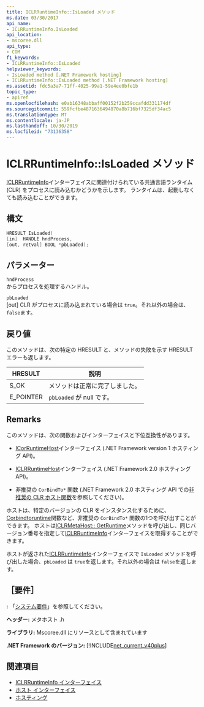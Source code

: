 ```yaml
---
title: ICLRRuntimeInfo::IsLoaded メソッド
ms.date: 03/30/2017
api_name:
- ICLRRuntimeInfo.IsLoaded
api_location:
- mscoree.dll
api_type:
- COM
f1_keywords:
- ICLRRuntimeInfo::IsLoaded
helpviewer_keywords:
- IsLoaded method [.NET Framework hosting]
- ICLRRuntimeInfo::IsLoaded method [.NET Framework hosting]
ms.assetid: fdc5a3a7-71ff-4025-99a1-59e4ee0bfe1b
topic_type:
- apiref
ms.openlocfilehash: e0ab16348abbaff00152f2b259ccafdd331174df
ms.sourcegitcommit: 559fcfbe4871636494870a8b716bf7325df34ac5
ms.translationtype: MT
ms.contentlocale: ja-JP
ms.lasthandoff: 10/30/2019
ms.locfileid: "73136358"
---
```

# <a name="iclrruntimeinfoisloaded-method"></a>ICLRRuntimeInfo::IsLoaded メソッド
[ICLRRuntimeInfo](../../../../docs/framework/unmanaged-api/hosting/iclrruntimeinfo-interface.md)インターフェイスに関連付けられている共通言語ランタイム (CLR) をプロセスに読み込むかどうかを示します。 ランタイムは、起動しなくても読み込むことができます。  
  
## <a name="syntax"></a>構文  
  
```cpp  
HRESULT IsLoaded(  
[in]  HANDLE hndProcess,  
[out, retval] BOOL *pbLoaded);  
```  
  
## <a name="parameters"></a>パラメーター  
 `hndProcess`  
 からプロセスを処理するハンドル。  
  
 `pbLoaded`  
 [out] CLR がプロセスに読み込まれている場合は `true`。それ以外の場合は、`false`ます。  
  
## <a name="return-value"></a>戻り値  
 このメソッドは、次の特定の HRESULT と、メソッドの失敗を示す HRESULT エラーも返します。  
  
|HRESULT|説明|  
|-------------|-----------------|  
|S_OK|メソッドは正常に完了しました。|  
|E_POINTER|`pbLoaded` が null です。|  
  
## <a name="remarks"></a>Remarks  
 このメソッドは、次の関数およびインターフェイスと下位互換性があります。  
  
- [ICorRuntimeHost](../../../../docs/framework/unmanaged-api/hosting/icorruntimehost-interface.md)インターフェイス (.NET Framework version 1 ホスティング API)。  
  
- [ICLRRuntimeHost](../../../../docs/framework/unmanaged-api/hosting/iclrruntimehost-interface.md)インターフェイス (.NET Framework 2.0 ホスティング API)。  
  
- 非推奨の `CorBindTo*` 関数 (.NET Framework 2.0 ホスティング API での[非推奨の CLR ホスト関数](../../../../docs/framework/unmanaged-api/hosting/deprecated-clr-hosting-functions.md)を参照してください)。  
  
 ホストは、特定のバージョンの CLR をインスタンス化するために、 [Corbindtoruntime](../../../../docs/framework/unmanaged-api/hosting/corbindtoruntime-function.md)関数など、非推奨の `CorBindTo*` 関数の1つを呼び出すことができます。 ホストは[ICLRMetaHost:: GetRuntime](../../../../docs/framework/unmanaged-api/hosting/iclrmetahost-getruntime-method.md)メソッドを呼び出し、同じバージョン番号を指定して[ICLRRuntimeInfo](../../../../docs/framework/unmanaged-api/hosting/iclrruntimeinfo-interface.md)インターフェイスを取得することができます。  
  
 ホストが返された[ICLRRuntimeInfo](../../../../docs/framework/unmanaged-api/hosting/iclrruntimeinfo-interface.md)インターフェイスで `IsLoaded` メソッドを呼び出した場合、`pbLoaded` は `true`を返します。それ以外の場合は `false`を返します。  
  
## <a name="requirements"></a>［要件］  
 **:** 「[システム要件](../../../../docs/framework/get-started/system-requirements.md)」を参照してください。  
  
 **ヘッダー:** メタホスト .h  
  
 **ライブラリ:** Mscoree.dll にリソースとして含まれています  
  
 **.NET Framework のバージョン:** [!INCLUDE[net_current_v40plus](../../../../includes/net-current-v40plus-md.md)]  
  
## <a name="see-also"></a>関連項目

- [ICLRRuntimeInfo インターフェイス](../../../../docs/framework/unmanaged-api/hosting/iclrruntimeinfo-interface.md)
- [ホスト インターフェイス](../../../../docs/framework/unmanaged-api/hosting/hosting-interfaces.md)
- [ホスティング](../../../../docs/framework/unmanaged-api/hosting/index.md)

